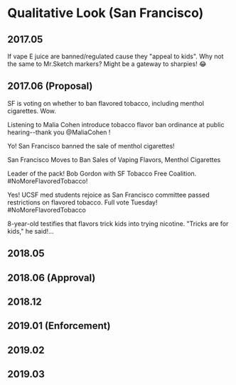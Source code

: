 # Qualitative Look (San Francisco)

## 2017.05
If vape E juice are banned/regulated cause they "appeal to kids". Why not the same to Mr.Sketch markers? Might be a gateway to sharpies! 😂


## 2017.06 (Proposal)

SF is voting on whether to ban flavored tobacco, including menthol cigarettes. Wow.

Listening to Malia Cohen introduce tobacco flavor ban ordinance at public hearing--thank you @MaliaCohen ! 

Yo! San Francisco banned the sale of menthol cigarettes! 

San Francisco Moves to Ban Sales of Vaping Flavors, Menthol Cigarettes

Leader of the pack! Bob Gordon with SF Tobacco Free Coalition. #NoMoreFlavoredTobacco! 

Yes! UCSF med students rejoice as San Francisco committee passed restrictions on flavored tobacco. Full vote Tuesday! #NoMoreFlavoredTobacco

8-year-old testifies that flavors trick kids into trying nicotine. "Tricks are for kids," he said!…



## 2018.05






## 2018.06 (Approval)



## 2018.12



## 2019.01 (Enforcement)




## 2019.02



## 2019.03


